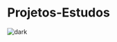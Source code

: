 # Projetos-Estudos

![dark](https://user-images.githubusercontent.com/103552387/171992813-09f1a1df-27d7-463b-8c34-af27d40f5c4f.gif)

